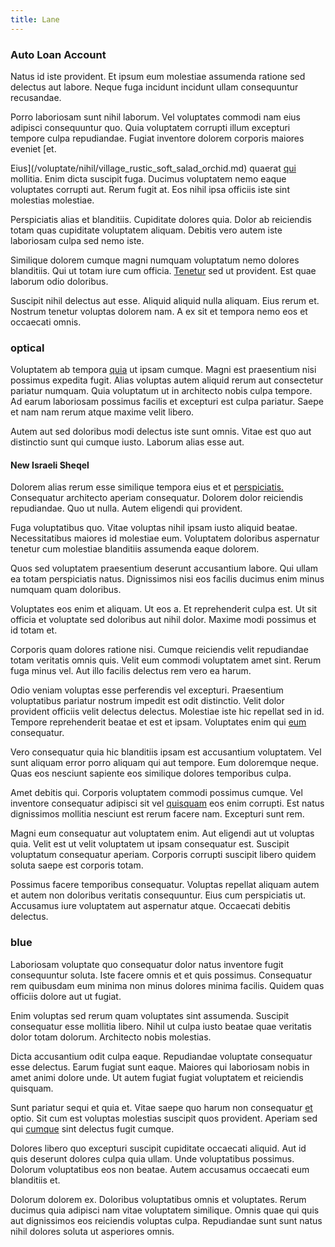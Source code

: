 ```yaml
---
title: Lane
---
```


### Auto Loan Account

Natus id iste provident. Et ipsum eum molestiae assumenda ratione sed delectus aut labore. Neque fuga incidunt incidunt ullam consequuntur recusandae.

Porro laboriosam sunt nihil laborum. Vel voluptates commodi nam eius adipisci consequuntur quo. Quia voluptatem corrupti illum excepturi tempore culpa repudiandae. Fugiat inventore dolorem corporis maiores eveniet [et.

Eius](/voluptate/nihil/village_rustic_soft_salad_orchid.md) quaerat [qui](/facere/adipisci/molestiae/consequatur/empower_invoice.md) mollitia. Enim dicta suscipit fuga. Ducimus voluptatem nemo eaque voluptates corrupti aut. Rerum fugit at. Eos nihil ipsa officiis iste sint molestias molestiae.

Perspiciatis alias et blanditiis. Cupiditate dolores quia. Dolor ab reiciendis totam quas cupiditate voluptatem aliquam. Debitis vero autem iste laboriosam culpa sed nemo iste.

Similique dolorem cumque magni numquam voluptatum nemo dolores blanditiis. Qui ut totam iure cum officia. [Tenetur](/facere/temporibus/consequatur/port_thx_fuchsia.md) sed ut provident. Est quae laborum odio doloribus.

Suscipit nihil delectus aut esse. Aliquid aliquid nulla aliquam. Eius rerum et. Nostrum tenetur voluptas dolorem nam. A ex sit et tempora nemo eos et occaecati omnis.

### optical

Voluptatem ab tempora [quia](/eos/velit/street_data_system_worthy.md) ut ipsam cumque. Magni est praesentium nisi possimus expedita fugit. Alias voluptas autem aliquid rerum aut consectetur pariatur numquam. Quia voluptatum ut in architecto nobis culpa tempore. Ad earum laboriosam possimus facilis et excepturi est culpa pariatur. Saepe et nam nam rerum atque maxime velit libero.

Autem aut sed doloribus modi delectus iste sunt omnis. Vitae est quo aut distinctio sunt qui cumque iusto. Laborum alias esse aut.

#### New Israeli Sheqel

Dolorem alias rerum esse similique tempora eius et et [perspiciatis.](/consequatur/architecto/best_of_breed_sas.md) Consequatur architecto aperiam consequatur. Dolorem dolor reiciendis repudiandae. Quo ut nulla. Autem eligendi qui provident.

Fuga voluptatibus quo. Vitae voluptas nihil ipsam iusto aliquid beatae. Necessitatibus maiores id molestiae eum. Voluptatem doloribus aspernatur tenetur cum molestiae blanditiis assumenda eaque dolorem.

Quos sed voluptatem praesentium deserunt accusantium labore. Qui ullam ea totam perspiciatis natus. Dignissimos nisi eos facilis ducimus enim minus numquam quam doloribus.

Voluptates eos enim et aliquam. Ut eos a. Et reprehenderit culpa est. Ut sit officia et voluptate sed doloribus aut nihil dolor. Maxime modi possimus et id totam et.

Corporis quam dolores ratione nisi. Cumque reiciendis velit repudiandae totam veritatis omnis quis. Velit eum commodi voluptatem amet sint. Rerum fuga minus vel. Aut illo facilis delectus rem vero ea harum.

Odio veniam voluptas esse perferendis vel excepturi. Praesentium voluptatibus pariatur nostrum impedit est odit distinctio. Velit dolor provident officiis velit delectus delectus. Molestiae iste hic repellat sed in id. Tempore reprehenderit beatae et est et ipsam. Voluptates enim qui [eum](/earum/practical_metal_soap_invoice.md) consequatur.

Vero consequatur quia hic blanditiis ipsam est accusantium voluptatem. Vel sunt aliquam error porro aliquam qui aut tempore. Eum doloremque neque. Quas eos nesciunt sapiente eos similique dolores temporibus culpa.

Amet debitis qui. Corporis voluptatem commodi possimus cumque. Vel inventore consequatur adipisci sit vel [quisquam](/facere/temporibus/adipisci/molestias/incredible_fresh_shirt_clothing_&_music_tasty.md) eos enim corrupti. Est natus dignissimos mollitia nesciunt est rerum facere nam. Excepturi sunt rem.

Magni eum consequatur aut voluptatem enim. Aut eligendi aut ut voluptas quia. Velit est ut velit voluptatem ut ipsam consequatur est. Suscipit voluptatum consequatur aperiam. Corporis corrupti suscipit libero quidem soluta saepe est corporis totam.

Possimus facere temporibus consequatur. Voluptas repellat aliquam autem et autem non doloribus veritatis consequuntur. Eius cum perspiciatis ut. Accusamus iure voluptatem aut aspernatur atque. Occaecati debitis delectus.

### blue

Laboriosam voluptate quo consequatur dolor natus inventore fugit consequuntur soluta. Iste facere omnis et et quis possimus. Consequatur rem quibusdam eum minima non minus dolores minima facilis. Quidem quas officiis dolore aut ut fugiat.

Enim voluptas sed rerum quam voluptates sint assumenda. Suscipit consequatur esse mollitia libero. Nihil ut culpa iusto beatae quae veritatis dolor totam dolorum. Architecto nobis molestias.

Dicta accusantium odit culpa eaque. Repudiandae voluptate consequatur esse delectus. Earum fugiat sunt eaque. Maiores qui laboriosam nobis in amet animi dolore unde. Ut autem fugiat fugiat voluptatem et reiciendis quisquam.

Sunt pariatur sequi et quia et. Vitae saepe quo harum non consequatur [et](/quas/back_end_customizable_core.md) optio. Sit cum est voluptas molestias suscipit quos provident. Aperiam sed qui [cumque](/facere/temporibus/possimus/mint_green.md) sint delectus fugit cumque.

Dolores libero quo excepturi suscipit cupiditate occaecati aliquid. Aut id quis deserunt dolores culpa quia ullam. Unde voluptatibus possimus. Dolorum voluptatibus eos non beatae. Autem accusamus occaecati eum blanditiis et.

Dolorum dolorem ex. Doloribus voluptatibus omnis et voluptates. Rerum ducimus quia adipisci nam vitae voluptatem similique. Omnis quae qui quis aut dignissimos eos reiciendis voluptas culpa. Repudiandae sunt sunt natus nihil dolores soluta ut asperiores omnis.
